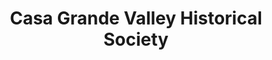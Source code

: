 ---
layout: repo
title: "Casa Grande Valley Historical Society"
id: 12731
permalink: repos/12731/
---
